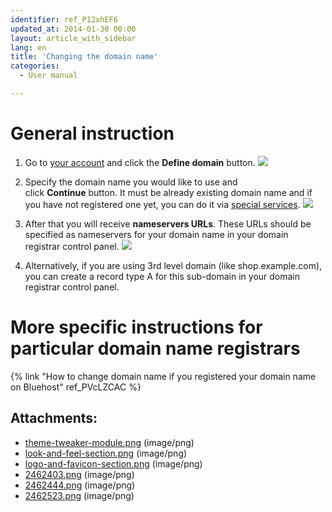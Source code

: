 ```yaml
---
identifier: ref_P12xhEF6
updated_at: 2014-01-30 00:00
layout: article_with_sidebar
lang: en
title: 'Changing the domain name'
categories:
  - User manual

---
```



# General instruction

1.  Go to [your account](https://my.x-cart.com/) and click the **Define domain** button.
    ![]({{site.baseurl}}/attachments/6389845/7208961.png)

2.  Specify the domain name you would like to use and click **Continue** button. It must be already existing domain name and if you have not registered one yet, you can do it via [special services](http://www.x-cart.com/domain-names-registration.html).
    ![]({{site.baseurl}}/attachments/6389845/7208962.png)

3.  After that you will receive **nameservers URLs**. These URLs should be specified as nameservers for your domain name in your domain registrar control panel.
    ![]({{site.baseurl}}/attachments/6389845/7208963.png)

4.  Alternatively, if you are using 3rd level domain (like shop.example.com), you can create a record type A for this sub-domain in your domain registrar control panel.

# More specific instructions for particular domain name registrars

{% link "How to change domain name if you registered your domain name on Bluehost" ref_PVcLZCAC %}

## Attachments:

* [theme-tweaker-module.png]({{site.baseurl}}/attachments/6389845/6586541.png) (image/png)
* [look-and-feel-section.png]({{site.baseurl}}/attachments/6389845/6586542.png) (image/png)
* [logo-and-favicon-section.png]({{site.baseurl}}/attachments/6389845/6586543.png) (image/png)
* [2462403.png]({{site.baseurl}}/attachments/6389845/7208961.png) (image/png)
* [2462444.png]({{site.baseurl}}/attachments/6389845/7208962.png) (image/png)
* [2462523.png]({{site.baseurl}}/attachments/6389845/7208963.png) (image/png)